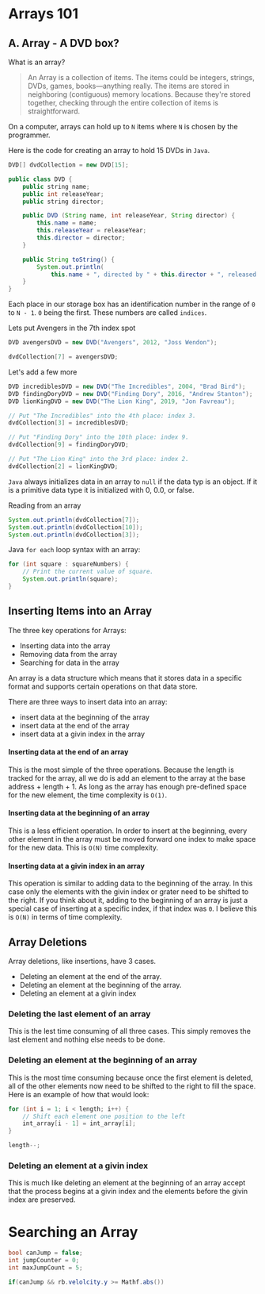 # Arrays 101

## A. Array - A DVD box?

What is an array?

> An Array is a collection of items. The items could be integers, strings, DVDs, games, books—anything really. The items are stored in neighboring (contiguous) memory locations. Because they're stored together, checking through the entire collection of items is straightforward.

On a computer, arrays can hold up to `N` items where `N` is chosen by the programmer.

Here is the code for creating an array to hold 15 DVDs in `Java`.

```Java
DVD[] dvdCollection = new DVD[15];

public class DVD {
    public string name;
    public int releaseYear;
    public string director;

    public DVD (String name, int releaseYear, String director) {
        this.name = name;
        this.releaseYear = releaseYear;
        this.director = director;
    }

    public String toString() {
        System.out.println(
            this.name + ", directed by " + this.director + ", released in " + this.releaseYear));
    }
}
```

Each place in our storage box has an identification number in the range of `0` to `N - 1`. `0` being the first. These numbers are called `indices`.

Lets put Avengers in the 7th index spot

```Java
DVD avengersDVD = new DVD("Avengers", 2012, "Joss Wendon");

dvdCollection[7] = avengersDVD;

```

Let's add a few more

```Java
DVD incrediblesDVD = new DVD("The Incredibles", 2004, "Brad Bird");
DVD findingDoryDVD = new DVD("Finding Dory", 2016, "Andrew Stanton");
DVD lionKingDVD = new DVD("The Lion King", 2019, "Jon Favreau");

// Put "The Incredibles" into the 4th place: index 3.
dvdCollection[3] = incrediblesDVD;

// Put "Finding Dory" into the 10th place: index 9.
dvdCollection[9] = findingDoryDVD;

// Put "The Lion King" into the 3rd place: index 2.
dvdCollection[2] = lionKingDVD;
```

`Java` always initializes data in an array to `null` if the data typ is an object. If it is a primitive data type it is initialized with 0, 0.0, or false.

Reading from an array

```Java
System.out.println(dvdCollection[7]);
System.out.println(dvdCollection[10]);
System.out.println(dvdCollection[3]);
```

Java `for each` loop syntax with an array:

```Java
for (int square : squareNumbers) {
    // Print the current value of square.
    System.out.println(square);
}
```

## Inserting Items into an Array

The three key operations for Arrays:

-   Inserting data into the array
-   Removing data from the array
-   Searching for data in the array

An array is a data structure which means that it stores data in a specific format
and supports certain operations on that data store.

There are three ways to insert data into an array:

-   insert data at the beginning of the array
-   insert data at the end of the array
-   insert data at a givin index in the array

#### Inserting data at the end of an array

This is the most simple of the three operations. Because the length is tracked for the array, all we do is add an element to the array at the base address + length + 1. As long as the array has enough pre-defined space for the new element, the time complexity is `O(1)`.

#### Inserting data at the beginning of an array

This is a less efficient operation. In order to insert at the beginning, every other element in the array must be moved forward one index to make space for the new data. This is `O(N)` time complexity.

#### Inserting data at a givin index in an array

This operation is similar to adding data to the beginning of the array. In this case only the elements with the givin index or grater need to be shifted to the right. If you think about it, adding to the beginning of an array is just a special case of inserting at a specific index, if that index was `0`. I believe this is `O(N)` in terms of time complexity.
 
## Array Deletions
Array deletions, like insertions, have 3 cases.
- Deleting an element at the end of the array.
- Deleting an element at the beginning of the array.
- Deleting an element at a givin index


### Deleting the last element of an array
This is the lest time consuming of all three cases. This simply removes the last element and nothing else needs to be done.

### Deleting an element at the beginning of an array
This is the most time consuming because once the first element is deleted, all of the other elements now need to be shifted to the right to fill the space. Here is an example of how that would look:

```java
for (int i = 1; i < length; i++) {
    // Shift each element one position to the left
    int_array[i - 1] = int_array[i];
}

length--;
```

### Deleting an element at a givin index
This is much like deleting an element at the beginning of an array accept that the process begins at a givin index and the elements before the givin index are preserved.


# Searching an Array

```c#
bool canJump = false;
int jumpCounter = 0;
int maxJumpCount = 5; 

if(canJump && rb.velolcity.y >= Mathf.abs())
```